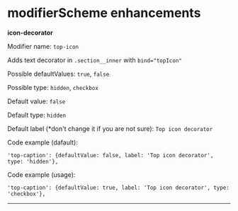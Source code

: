 # modifierScheme enhancements

**icon-decorator**

Modifier name: `top-icon`

Adds text decorator in `.section__inner` with `bind="topIcon"`

Possible defaultValues: `true`, `false`

Possible type: `hidden`, `checkbox`

Default value: `false`

Default type: `hidden`

Default label (*don't change it if you are not sure): `Top icon decorator`

Code example (dafault):
```
'top-caption': {defaultValue: false, label: 'Top icon decorator', type: 'hidden'},
```
Code example (usage):
```
'top-caption': {defaultValue: true, label: 'Top icon decorator', type: 'checkbox'},
```
----------